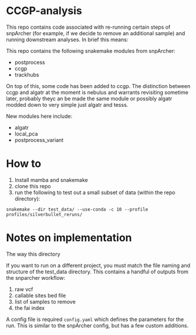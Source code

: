 # CCGP-analysis

This repo contains code associated with re-running certain steps of snpArcher (for example, if we decide to remove an additional sample) and running downstream analyses. In brief this means:

This repo contains the following snakemake modules from snpArcher:
* postprocess
* ccgp
* trackhubs

On top of this, some code has been added to ccgp. The distinction between ccgp and algatr at the moment is nebulus and warrants revisiting sometime later, probably theyc an be made the same module or possibly algatr modded down to very simple just algatr and tesss.

New modules here include:
* algatr
* local_pca
* postprocess_variant

# How to

1) Install mamba and snakemake 
2) clone this repo
3) run the following to test out a small subset of data (within the repo directory):
```
snakemake --dir test_data/ --use-conda -c 10 --profile profiles/silverbullet_reruns/
```

# Notes on implementation

The way this directory 


If you want to run on a different project, you must match the file naming and structure of the test_data directory. This contains a handful of outputs from the snparcher workflow:

1) raw vcf
2) callable sites bed file
3) list of samples to remove
4) the fai index

A config file is required `config.yaml` which defines the parameters for the run. This is similar to the snpArcher config, but has a few custom additions. 
